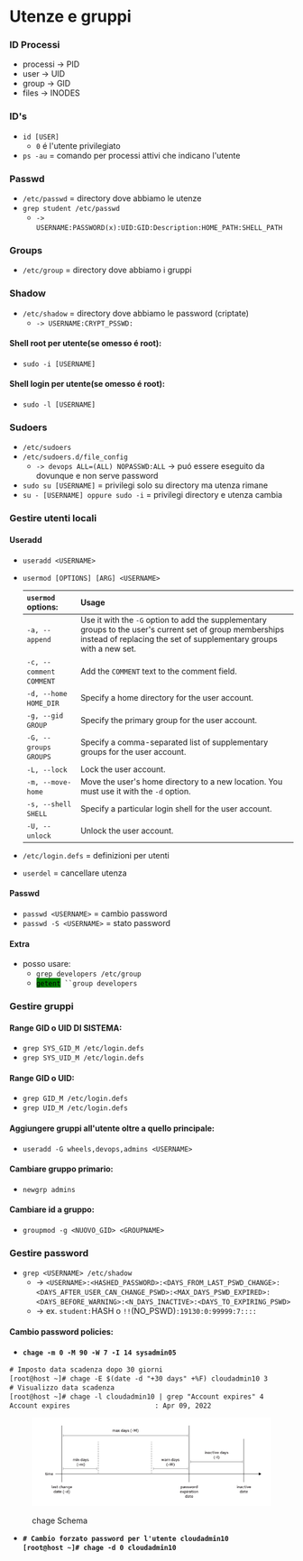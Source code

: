 # Utenze e gruppi

### ID Processi

* processi -> PID
* user -> UID
* group -> GID
* files -> INODES

### ID's

* `id [USER]`
  * `0` é l'utente privilegiato
* `ps -au` = comando per processi attivi che indicano l'utente

### Passwd

* `/etc/passwd` = directory dove abbiamo le utenze
* `grep student /etc/passwd`
  * `-> USERNAME:PASSWORD(x):UID:GID:Description:HOME_PATH:SHELL_PATH`

### Groups

* `/etc/group` = directory dove abbiamo i gruppi

### Shadow

* `/etc/shadow` = directory dove abbiamo le password (criptate)
  * `-> USERNAME:CRYPT_PSSWD:`

#### Shell root per utente(se omesso é root):

* `sudo -i [USERNAME]`

#### Shell login per utente(se omesso é root):

* `sudo -l [USERNAME]`

### Sudoers

* `/etc/sudoers`&#x20;
* `/etc/sudoers.d/file_config`
  * `-> devops ALL=(ALL) NOPASSWD:ALL` -> puó essere eseguito da dovunque e non serve password
* `sudo su [USERNAME]` = privilegi solo su directory ma utenza rimane
* `su - [USERNAME] oppure sudo -i` = privilegi directory e utenza cambia

### Gestire utenti locali

#### Useradd

* `useradd <USERNAME>`
*   `usermod [OPTIONS] [ARG] <USERNAME>`

    | `usermod` options:      | Usage                                                                                                                                                                           |
    | ----------------------- | ------------------------------------------------------------------------------------------------------------------------------------------------------------------------------- |
    | `-a, --append`          | Use it with the `-G` option to add the supplementary groups to the user's current set of group memberships instead of replacing the set of supplementary groups with a new set. |
    | `-c, --comment COMMENT` | Add the `COMMENT` text to the comment field.                                                                                                                                    |
    | `-d, --home HOME_DIR`   | Specify a home directory for the user account.                                                                                                                                  |
    | `-g, --gid GROUP`       | Specify the primary group for the user account.                                                                                                                                 |
    | `-G, --groups GROUPS`   | Specify a comma-separated list of supplementary groups for the user account.                                                                                                    |
    | `-L, --lock`            | Lock the user account.                                                                                                                                                          |
    | `-m, --move-home`       | Move the user's home directory to a new location. You must use it with the `-d` option.                                                                                         |
    | `-s, --shell SHELL`     | Specify a particular login shell for the user account.                                                                                                                          |
    | `-U, --unlock`          | Unlock the user account.                                                                                                                                                        |


* `/etc/login.defs` = definizioni per utenti
* `userdel` = cancellare utenza

#### Passwd

* `passwd <USERNAME>` = cambio password
* `passwd -S <USERNAME>` = stato password

#### Extra

* posso usare:
  * `grep developers /etc/group`
  * <mark style="background-color:green;">`getent`</mark>` ``group developers`

### Gestire gruppi

#### Range GID o UID DI SISTEMA:

* `grep SYS_GID_M /etc/login.defs`
* `grep SYS_UID_M /etc/login.defs`

#### Range GID o UID:

* `grep GID_M /etc/login.defs`
* `grep UID_M /etc/login.defs`

#### Aggiungere gruppi all'utente oltre a quello principale:

* `useradd -G wheels,devops,admins <USERNAME>`

#### Cambiare gruppo primario:

* `newgrp admins`

#### Cambiare id a gruppo:

* `groupmod -g <NUOVO_GID> <GROUPNAME>`

### Gestire password

* `grep <USERNAME> /etc/shadow`
  * -> `<USERNAME>:<HASHED_PASSWORD>:<DAYS_FROM_LAST_PSWD_CHANGE>:<DAYS_AFTER_USER_CAN_CHANGE_PSWD>:<MAX_DAYS_PSWD_EXPIRED>:<DAYS_BEFORE_WARNING>:<N_DAYS_INACTIVE>:<DAYS_TO_EXPIRING_PSWD>`
  * -> ex. `student:`HASH o `!!`(NO\_PSWD)`:19130:0:99999:7::::`

#### Cambio password policies:

* <pre><code><strong>chage -m 0 -M 90 -W 7 -I 14 sysadmin05
  </strong></code></pre>

```
# Imposto data scadenza dopo 30 giorni
[root@host ~]# chage -E $(date -d "+30 days" +%F) cloudadmin10 3
# Visualizzo data scadenza
[root@host ~]# chage -l cloudadmin10 | grep "Account expires" 4
Account expires						: Apr 09, 2022
```

<figure><img src=".gitbook/assets/image (1) (1).png" alt=""><figcaption><p>chage Schema</p></figcaption></figure>

* <pre><code><strong># Cambio forzato password per l'utente cloudadmin10
  </strong><strong>[root@host ~]# chage -d 0 cloudadmin10
  </strong></code></pre>
